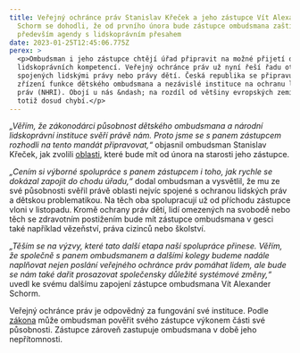 ```yaml
---
title: Veřejný ochránce práv Stanislav Křeček a jeho zástupce Vít Alexander
  Schorm se dohodli, že od prvního února bude zástupce ombudsmana zaštiťovat
  především agendy s lidskoprávním přesahem
date: 2023-01-25T12:45:06.775Z
perex: >
  <p>Ombudsman i jeho zástupce chtějí úřad připravit na možné přijetí dalších
  lidskoprávních kompetencí. Veřejný ochránce práv už nyní řeší řadu otázek
  spojených lidskými právy nebo právy dětí. Česká republika se připravuje na
  zřízení funkce dětského ombudsmana a nezávislé instituce na ochranu lidských
  práv (NHRI). Obojí u nás &ndash; na rozdíl od většiny evropských zemí &ndash;
  totiž dosud chybí.</p>
---
```

<p><em>&bdquo;Věřím, že zákonodárci působnost dětského ombudsmana a národní lidskoprávní instituce svěří právě nám. Proto jsme se s panem zástupcem rozhodli na tento mandát připravovat,&ldquo; </em>objasnil ombudsman Stanislav Křeček, jak zvolili <a href="https://www.ochrance.cz/o-nas/deputy/">oblasti</a>, které bude mít od února na starosti jeho zástupce.</p>

<p><em>&bdquo;Cením si výborné spolupráce s&nbsp;panem zástupcem i toho, jak rychle se dokázal zapojit do chodu úřadu,&ldquo; </em>dodal ombudsman a vysvětlil, že mu ze své působnosti svěřil právě oblasti nejvíc spojené s&nbsp;ochranou lidských práv a dětskou problematikou. Na těch oba spolupracují už od příchodu zástupce vloni v&nbsp;listopadu.<strong> </strong>Kromě ochrany práv dětí, lidí omezených na svobodě nebo těch se zdravotním postižením bude mít zástupce ombudsmana v&nbsp;gesci také například vězeňství, práva cizinců nebo školství.</p>

<p><em>&bdquo;Těším se na výzvy, které tato další etapa naší spolupráce přinese. Věřím, že společně s panem&nbsp;ombudsmanem a dalšími&nbsp;kolegy budeme nadále naplňovat nejen poslání veřejného ochránce práv pomáhat lidem, ale bude se nám také dařit prosazovat společensky důležité systémové změny,&ldquo;</em> uvedl ke svému dalšímu zapojení zástupce ombudsmana Vít Alexander Schorm.</p>

<p>Veřejný ochránce práv je odpovědný za fungování své instituce. Podle <a href="https://www.zakonyprolidi.cz/cs/1999-349#p2">zákona</a> může ombudsman pověřit svého zástupce výkonem části své působnosti. Zástupce zároveň zastupuje ombudsmana v&nbsp;době jeho nepřítomnosti.</p>
